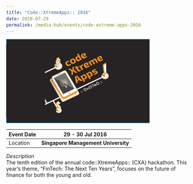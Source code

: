 ```yaml
---
title: "Code::XtremeApps:: 2016"
date: 2016-07-29
permalink: /media-hub/events/code-extreme-apps-2016
---
```

![Code Extreme Apps 2016](/images/media-hub/events/till-2020/code-extreme-apps-2016.png)

| Event Date | **29 - 30 Jul 2016**| 
| -------- | -------- |
| Location   |**Singapore Management University**  | 

*Description*<br>
The tenth edition of the annual code::XtremeApps:: (CXA) hackathon. This year’s theme, “FinTech: The Next Ten Years”, focuses on the future of finance for both the young and old.